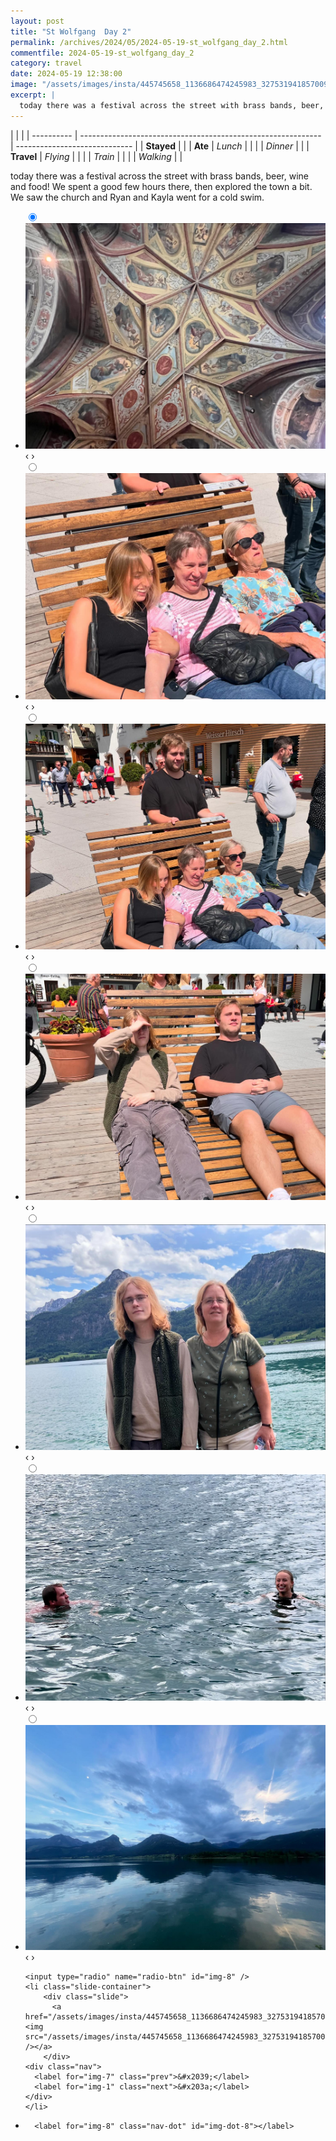 ```yaml
---
layout: post
title: "St Wolfgang  Day 2"
permalink: /archives/2024/05/2024-05-19-st_wolfgang_day_2.html
commentfile: 2024-05-19-st_wolfgang_day_2
category: travel
date: 2024-05-19 12:38:00
image: "/assets/images/insta/445745658_1136686474245983_3275319418570091409_n_17956089665655382.jpg"
excerpt: |
  today there was a festival across the street with brass bands, beer, wine and food!  We spent a good few hours there, then explored the town a bit. We saw the church and Ryan and Kayla went for a cold swim.
---
```


|            |                                                              |
| ---------- | ------------------------------------------------------------ | ----------------------------- |
| **Stayed** |  |
| **Ate**    | _Lunch_                                                      |          |
|            | _Dinner_                                                     |          |
| **Travel** | _Flying_                                                     |          |
|            | _Train_                                                      |          |
|            | _Walking_                                                    |          |


today there was a festival across the street with brass bands, beer, wine and food!  We spent a good few hours there, then explored the town a bit. We saw the church and Ryan and Kayla went for a cold swim.


<ul class="slides">
    <input type="radio" name="radio-btn" id="img-1" checked="checked" />
    <li class="slide-container">
        <div class="slide">
          <a href="/assets/images/insta/445609784_1000623457607340_906684044248426615_n_17956053740655208.jpg"><img src="/assets/images/insta/445609784_1000623457607340_906684044248426615_n_17956053740655208.jpg" /></a>
        </div>
    <div class="nav">
      <label for="img-8" class="prev">&#x2039;</label>
      <label for="img-2" class="next">&#x203a;</label>
    </div>
    </li>
        <input type="radio" name="radio-btn" id="img-2"  />
    <li class="slide-container">
        <div class="slide">
          <a href="/assets/images/insta/445595864_1402576927036232_6481957728480874618_n_18237164617254217.jpg"><img src="/assets/images/insta/445595864_1402576927036232_6481957728480874618_n_18237164617254217.jpg" /></a>
        </div>
    <div class="nav">
      <label for="img-1" class="prev">&#x2039;</label>
      <label for="img-3" class="next">&#x203a;</label>
    </div>
    </li>
        <input type="radio" name="radio-btn" id="img-3"  />
    <li class="slide-container">
        <div class="slide">
          <a href="/assets/images/insta/445648158_821350186016898_6734380703322047693_n_18078359194487741.jpg"><img src="/assets/images/insta/445648158_821350186016898_6734380703322047693_n_18078359194487741.jpg" /></a>
        </div>
    <div class="nav">
      <label for="img-2" class="prev">&#x2039;</label>
      <label for="img-4" class="next">&#x203a;</label>
    </div>
    </li>
        <input type="radio" name="radio-btn" id="img-4"  />
    <li class="slide-container">
        <div class="slide">
          <a href="/assets/images/insta/445557538_861755872653988_42579077459363420_n_18103745443399135.jpg"><img src="/assets/images/insta/445557538_861755872653988_42579077459363420_n_18103745443399135.jpg" /></a>
        </div>
    <div class="nav">
      <label for="img-3" class="prev">&#x2039;</label>
      <label for="img-5" class="next">&#x203a;</label>
    </div>
    </li>
        <input type="radio" name="radio-btn" id="img-5"  />
    <li class="slide-container">
        <div class="slide">
          <a href="/assets/images/insta/445580414_1114300796291861_5733284001294859542_n_18028112438024532.jpg"><img src="/assets/images/insta/445580414_1114300796291861_5733284001294859542_n_18028112438024532.jpg" /></a>
        </div>
    <div class="nav">
      <label for="img-4" class="prev">&#x2039;</label>
      <label for="img-6" class="next">&#x203a;</label>
    </div>
    </li>
        <input type="radio" name="radio-btn" id="img-6"  />
    <li class="slide-container">
        <div class="slide">
          <a href="/assets/images/insta/445550962_341303962315490_8182747630554219414_n_18131835685338875.jpg"><img src="/assets/images/insta/445550962_341303962315490_8182747630554219414_n_18131835685338875.jpg" /></a>
        </div>
    <div class="nav">
      <label for="img-5" class="prev">&#x2039;</label>
      <label for="img-7" class="next">&#x203a;</label>
    </div>
    </li>
        <input type="radio" name="radio-btn" id="img-7"  />
    <li class="slide-container">
        <div class="slide">
          <a href="/assets/images/insta/445586454_8050696704987768_4039316470703723568_n_17904171899973309.jpg"><img src="/assets/images/insta/445586454_8050696704987768_4039316470703723568_n_17904171899973309.jpg" /></a>
        </div>
    <div class="nav">
      <label for="img-6" class="prev">&#x2039;</label>
      <label for="img-8" class="next">&#x203a;</label>
    </div>
    </li>
    
    <input type="radio" name="radio-btn" id="img-8" />
    <li class="slide-container">
        <div class="slide">
          <a href="/assets/images/insta/445745658_1136686474245983_3275319418570091409_n_17956089665655382.jpg"><img src="/assets/images/insta/445745658_1136686474245983_3275319418570091409_n_17956089665655382.jpg" /></a>
        </div>
    <div class="nav">
      <label for="img-7" class="prev">&#x2039;</label>
      <label for="img-1" class="next">&#x203a;</label>
    </div>
    </li>
			
<li class="nav-dots">
      <label for="img-1" class="nav-dot" id="img-dot-1"></label>
      <label for="img-2" class="nav-dot" id="img-dot-2"></label>
      <label for="img-3" class="nav-dot" id="img-dot-3"></label>
      <label for="img-4" class="nav-dot" id="img-dot-4"></label>
      <label for="img-5" class="nav-dot" id="img-dot-5"></label>
      <label for="img-6" class="nav-dot" id="img-dot-6"></label>
      <label for="img-7" class="nav-dot" id="img-dot-7"></label>

      <label for="img-8" class="nav-dot" id="img-dot-8"></label>

</li>
</ul>        
             

		